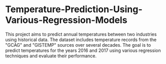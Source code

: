 # Temperature-Prediction-Using-Various-Regression-Models
This project aims to predict annual temperatures between two industries using historical data. The dataset includes temperature records from the "GCAG" and "GISTEMP" sources over several decades. The goal is to predict temperatures for the years 2016 and 2017 using various regression techniques and evaluate their performance.

